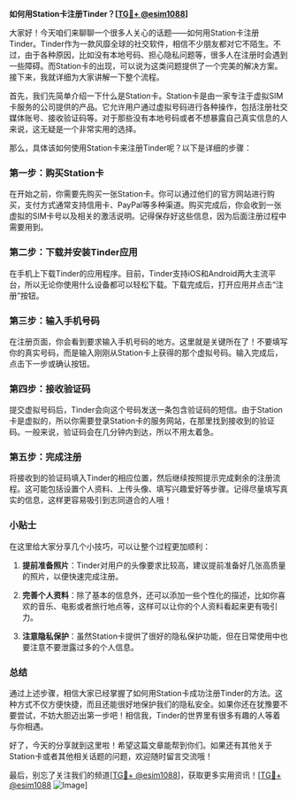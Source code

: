 **如何用Station卡注册Tinder？[[TG💪+ @esim1088](https://t.me/s/esim1088)]**

大家好！今天咱们来聊聊一个很多人关心的话题——如何用Station卡注册Tinder。Tinder作为一款风靡全球的社交软件，相信不少朋友都对它不陌生。不过，由于各种原因，比如没有本地号码、担心隐私问题等，很多人在注册时会遇到一些障碍。而Station卡的出现，可以说为这类问题提供了一个完美的解决方案。接下来，我就详细为大家讲解一下整个流程。

首先，我们先简单介绍一下什么是Station卡。Station卡是由一家专注于虚拟SIM卡服务的公司提供的产品。它允许用户通过虚拟号码进行各种操作，包括注册社交媒体账号、接收验证码等。对于那些没有本地号码或者不想暴露自己真实信息的人来说，这无疑是一个非常实用的选择。

那么，具体该如何使用Station卡来注册Tinder呢？以下是详细的步骤：

### 第一步：购买Station卡

在开始之前，你需要先购买一张Station卡。你可以通过他们的官方网站进行购买，支付方式通常支持信用卡、PayPal等多种渠道。购买完成后，你会收到一张虚拟的SIM卡号以及相关的激活说明。记得保存好这些信息，因为后面注册过程中需要用到。

### 第二步：下载并安装Tinder应用

在手机上下载Tinder的应用程序。目前，Tinder支持iOS和Android两大主流平台，所以无论你使用什么设备都可以轻松下载。下载完成后，打开应用并点击“注册”按钮。

### 第三步：输入手机号码

在注册页面，你会看到要求输入手机号码的地方。这里就是关键所在了！不要填写你的真实号码，而是输入刚刚从Station卡上获得的那个虚拟号码。输入完成后，点击下一步或确认按钮。

### 第四步：接收验证码

提交虚拟号码后，Tinder会向这个号码发送一条包含验证码的短信。由于Station卡是虚拟的，所以你需要登录Station卡的服务网站，在那里找到接收到的验证码。一般来说，验证码会在几分钟内到达，所以不用太着急。

### 第五步：完成注册

将接收到的验证码填入Tinder的相应位置，然后继续按照提示完成剩余的注册流程。这可能包括设置个人资料、上传头像、填写兴趣爱好等步骤。记得尽量填写真实的信息，这样更容易吸引到志同道合的人哦！

### 小贴士

在这里给大家分享几个小技巧，可以让整个过程更加顺利：

1. **提前准备照片**：Tinder对用户的头像要求比较高，建议提前准备好几张高质量的照片，以便快速完成注册。
   
2. **完善个人资料**：除了基本的信息外，还可以添加一些个性化的描述，比如你喜欢的音乐、电影或者旅行地点等，这样可以让你的个人资料看起来更有吸引力。

3. **注意隐私保护**：虽然Station卡提供了很好的隐私保护功能，但在日常使用中也要注意不要泄露过多的个人信息。

### 总结

通过上述步骤，相信大家已经掌握了如何用Station卡成功注册Tinder的方法。这种方式不仅方便快捷，而且还能很好地保护我们的隐私安全。如果你还在犹豫要不要尝试，不妨大胆迈出第一步吧！相信我，Tinder的世界里有很多有趣的人等着与你相遇。

好了，今天的分享就到这里啦！希望这篇文章能帮到你们。如果还有其他关于Station卡或者其他相关话题的问题，欢迎随时留言交流哦！

最后，别忘了关注我们的频道[[TG💪+ @esim1088](https://t.me/s/esim1088)]，获取更多实用资讯！[[TG💪+ @esim1088](https://t.me/s/esim1088) ![Image](https://i.postimg.cc/4NQfJmqS/Snipaste-2025-05-13-00-14-12.png)]